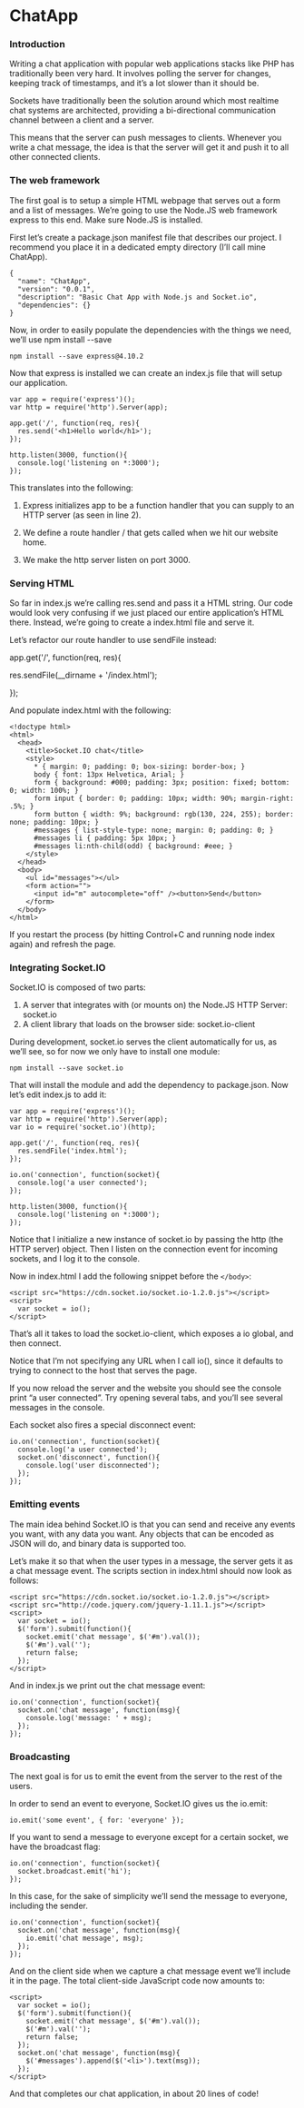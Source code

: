 # ChatApp

<h3>Introduction</h3>

Writing a chat application with popular web applications stacks like PHP has traditionally been very hard. It involves polling the server for changes, keeping track of timestamps, and it’s a lot slower than it should be.

Sockets have traditionally been the solution around which most realtime chat systems are architected, providing a bi-directional communication channel between a client and a server.

This means that the server can push messages to clients. Whenever you write a chat message, the idea is that the server will get it and push it to all other connected clients.

<h3>The web framework</h3>
The first goal is to setup a simple HTML webpage that serves out a form and a list of messages. We’re going to use the Node.JS web framework express to this end. Make sure Node.JS is installed.

First let’s create a package.json manifest file that describes our project. I recommend you place it in a dedicated empty directory (I’ll call mine ChatApp).

<pre><code>{
  "name": "ChatApp",
  "version": "0.0.1",
  "description": "Basic Chat App with Node.js and Socket.io",
  "dependencies": {}
}</code></pre>

Now, in order to easily populate the dependencies with the things we need, we’ll use npm install --save

<pre><code>npm install --save express@4.10.2</code></pre>

Now that express is installed we can create an index.js file that will setup our application.

<pre><code>var app = require('express')();
var http = require('http').Server(app);

app.get('/', function(req, res){
  res.send('&lt;h1&gt;Hello world&lt;/h1&gt;');
});

http.listen(3000, function(){
  console.log('listening on *:3000');
});</code></pre>

This translates into the following:

1. Express initializes app to be a function handler that you can supply to an HTTP server (as seen in line 2).

2. We define a route handler / that gets called when we hit our website home.

3. We make the http server listen on port 3000.

<h3>Serving HTML</h3>
So far in index.js we’re calling res.send and pass it a HTML string. Our code would look very confusing if we just placed our entire application’s HTML there. Instead, we’re going to create a index.html file and serve it.

Let’s refactor our route handler to use sendFile instead:

app.get('/', function(req, res){

  res.sendFile(__dirname + '/index.html');
  
});

And populate index.html with the following:

<pre><code>&lt;!doctype html&gt;
&lt;html&gt;
  &lt;head&gt;
    &lt;title&gt;Socket.IO chat&lt;/title&gt;
    &lt;style&gt;
      * { margin: 0; padding: 0; box-sizing: border-box; }
      body { font: 13px Helvetica, Arial; }
      form { background: #000; padding: 3px; position: fixed; bottom: 0; width: 100%; }
      form input { border: 0; padding: 10px; width: 90%; margin-right: .5%; }
      form button { width: 9%; background: rgb(130, 224, 255); border: none; padding: 10px; }
      #messages { list-style-type: none; margin: 0; padding: 0; }
      #messages li { padding: 5px 10px; }
      #messages li:nth-child(odd) { background: #eee; }
    &lt;/style&gt;
  &lt;/head&gt;
  &lt;body&gt;
    &lt;ul id="messages"&gt;&lt;/ul&gt;
    &lt;form action=""&gt;
      &lt;input id="m" autocomplete="off" /&gt;&lt;button&gt;Send&lt;/button&gt;
    &lt;/form&gt;
  &lt;/body&gt;
&lt;/html&gt;</code></pre>

If you restart the process (by hitting Control+C and running node index again) and refresh the page.

<h3>Integrating Socket.IO</h3>
Socket.IO is composed of two parts:

1. A server that integrates with (or mounts on) the Node.JS HTTP Server: socket.io
2. A client library that loads on the browser side: socket.io-client

During development, socket.io serves the client automatically for us, as we’ll see, so for now we only have to install one module:
<pre><code>npm install --save socket.io</code></pre>

That will install the module and add the dependency to package.json. Now let’s edit index.js to add it:
<pre><code>var app = require('express')();
var http = require('http').Server(app);
var io = require('socket.io')(http);

app.get('/', function(req, res){
  res.sendFile('index.html');
});

io.on('connection', function(socket){
  console.log('a user connected');
});

http.listen(3000, function(){
  console.log('listening on *:3000');
});</code></pre>

Notice that I initialize a new instance of socket.io by passing the http (the HTTP server) object. Then I listen on the connection event for incoming sockets, and I log it to the console.

Now in index.html I add the following snippet before the <code>&lt;/body&gt;</code>:

<pre><code>&lt;script src="https://cdn.socket.io/socket.io-1.2.0.js"&gt;&lt;/script&gt;
&lt;script&gt;
  var socket = io();
&lt;/script&gt;</code></pre>

That’s all it takes to load the socket.io-client, which exposes a io global, and then connect.

Notice that I’m not specifying any URL when I call io(), since it defaults to trying to connect to the host that serves the page.

If you now reload the server and the website you should see the console print “a user connected”.
Try opening several tabs, and you’ll see several messages in the console.

Each socket also fires a special disconnect event:
<pre><code>io.on('connection', function(socket){
  console.log('a user connected');
  socket.on('disconnect', function(){
    console.log('user disconnected');
  });
});</code></pre>

<h3>Emitting events</h3>
The main idea behind Socket.IO is that you can send and receive any events you want, with any data you want. Any objects that can be encoded as JSON will do, and binary data is supported too.

Let’s make it so that when the user types in a message, the server gets it as a chat message event. The scripts section in index.html should now look as follows:
<pre><code>&lt;script src="https://cdn.socket.io/socket.io-1.2.0.js"&gt;&lt;/script&gt;
&lt;script src="http://code.jquery.com/jquery-1.11.1.js"&gt;&lt;/script&gt;
&lt;script&gt;
  var socket = io();
  $('form').submit(function(){
    socket.emit('chat message', $('#m').val());
    $('#m').val('');
    return false;
  });
&lt;/script&gt;</code></pre>

And in index.js we print out the chat message event:
<pre><code>io.on('connection', function(socket){
  socket.on('chat message', function(msg){
    console.log('message: ' + msg);
  });
});</code></pre>

<h3>Broadcasting</h3>
The next goal is for us to emit the event from the server to the rest of the users.

In order to send an event to everyone, Socket.IO gives us the io.emit:

<pre><code>io.emit('some event', { for: 'everyone' });</code></pre>

If you want to send a message to everyone except for a certain socket, we have the broadcast flag:
<pre><code>io.on('connection', function(socket){
  socket.broadcast.emit('hi');
});</code></pre>

In this case, for the sake of simplicity we’ll send the message to everyone, including the sender.
<pre><code>io.on('connection', function(socket){
  socket.on('chat message', function(msg){
    io.emit('chat message', msg);
  });
});</code></pre>

And on the client side when we capture a chat message event we’ll include it in the page. The total client-side JavaScript code now amounts to:
<pre><code>&lt;script&gt;
  var socket = io();
  $('form').submit(function(){
    socket.emit('chat message', $('#m').val());
    $('#m').val('');
    return false;
  });
  socket.on('chat message', function(msg){
    $('#messages').append($('&lt;li&gt;').text(msg));
  });
&lt;/script&gt;</code></pre>

And that completes our chat application, in about 20 lines of code!
